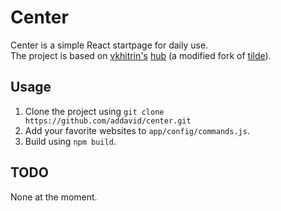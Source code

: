 Center
======
Center is a simple  React startpage for daily use.\
The project is based on [vkhitrin\'s](https://github.com/vkhitrin) [hub](https://github.com/vkhitrin/hub/) (a modified fork of [tilde](https://github.com/cadejscroggins/tilde)).

Usage
-----
1. Clone the project using `git clone https://github.com/addavid/center.git`
2. Add your favorite websites to `app/config/commands.js`.
3. Build using `npm build`.

TODO
----
None at the moment.
